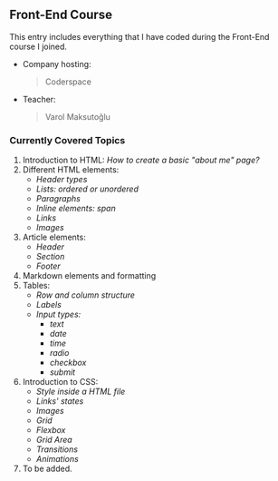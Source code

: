 ## Front-End Course

This entry includes everything that I have coded during the Front-End course I joined.

- Company hosting:
  > Coderspace
- Teacher:
  > Varol Maksutoğlu

### Currently Covered Topics
1. Introduction to HTML: *How to create a basic "about me" page?*
2. Different HTML elements:
   - *Header types*
   - *Lists: ordered or unordered*
   - *Paragraphs*
   - *Inline elements: span*
   - *Links*
   - *Images*
3. Article elements:
   - *Header*
   - *Section*
   - *Footer*
4. Markdown elements and formatting
5. Tables:
   - *Row and column structure*
   - *Labels*
   - *Input types:*
       - *text*
       - *date*
       - *time*
       - *radio*
       - *checkbox*
       - *submit*
6. Introduction to CSS:
   - *Style inside a HTML file*
   - *Links' states*
   - *Images*
   - *Grid*
   - *Flexbox*
   - *Grid Area*
   - *Transitions*
   - *Animations*
7. To be added.
